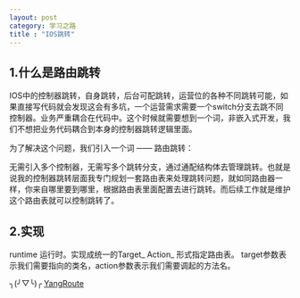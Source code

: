 ```yaml
---
layout: post
category: 学习之路
title : "IOS跳转"
---
```


## 1.什么是路由跳转

IOS中的控制器跳转，自身跳转，后台可配跳转，运营位的各种不同跳转可能，如果直接写代码就会发现这会有多坑，一个运营需求需要一个switch分支去跳不同控制器。业务严重耦合在代码中。这个时候就需要想到一个词，非嵌入式开发，我们不想把业务代码耦合到本身的控制器跳转逻辑里面。

为了解决这个问题，我们引入一个词   —— 路由跳转：

无需引入多个控制器，无需写多个跳转分支，通过通配结构体去管理跳转。也就是说我的控制器跳转层面我专门规划一套路由表来处理跳转问题，就如同路由器一样，你来自哪里要到哪里，根据路由表里面配置去进行跳转。而后续工作就是维护这个路由表就可以控制跳转了。



## 2.实现

runtime 运行时。实现成统一的Target_ Action_ 形式指定路由表。 target参数表示我们需要指向的类名，action参数表示我们需要调起的方法名。

╮(╯▽╰)╭   [YangRoute](https://github.com/xilankong/YangRoute)   

